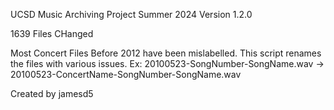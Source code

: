 UCSD Music Archiving Project
Summer 2024
Version 1.2.0

1639 Files CHanged

Most Concert Files Before 2012 have been mislabelled.
This script renames the files with various issues.
Ex: 20100523-SongNumber-SongName.wav -> 20100523-ConcertName-SongNumber-SongName.wav

Created by jamesd5
